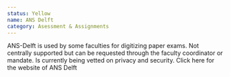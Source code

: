 ```yaml
---
status: Yellow
name: ANS Delft
category: Asessment & Assignments
---
```

ANS-Delft is used by some faculties for digitizing paper exams. Not centrally supported but can be requested through the faculty coordinator or mandate. Is currently being vetted on privacy and security.
Click here for the website of ANS Delft